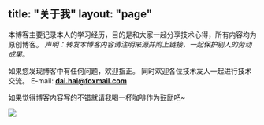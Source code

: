 title: "关于我"
layout: "page"
---

本博客主要记录本人的学习经历，目的是和大家一起分享技术心得，所有内容均为原创博客。
*声明：转发本博客内容请注明来源并附上链接，一起保护别人的劳动成果。*

如果您发现博客中有任何问题，欢迎指正。
同时欢迎各位技术友人一起进行技术交流。
E-mail: **dai.hai@foxmail.com**

如果觉得博客内容写的不错就请我喝一杯咖啡作为鼓励吧~

![](/images/About/zhifu.jpg)
